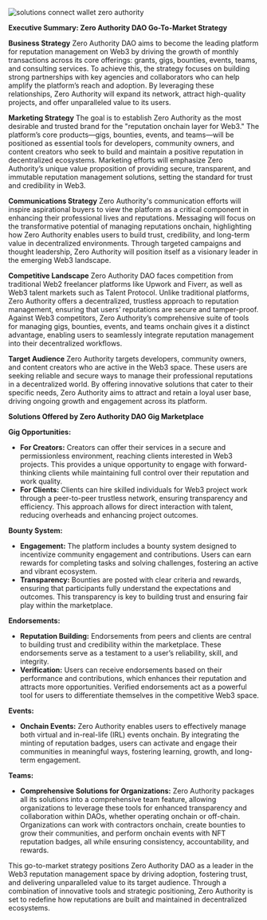 ![solutions   connect wallet zero authority](https://github.com/user-attachments/assets/bac0af4b-f3db-4884-96fb-fd4af9092ce5)

**Executive Summary: 
Zero Authority DAO Go-To-Market Strategy**

**Business Strategy**
Zero Authority DAO aims to become the leading platform for reputation management on Web3 by driving the growth of monthly transactions across its core offerings: grants, gigs, bounties, events, teams, and consulting services. To achieve this, the strategy focuses on building strong partnerships with key agencies and collaborators who can help amplify the platform’s reach and adoption. By leveraging these relationships, Zero Authority will expand its network, attract high-quality projects, and offer unparalleled value to its users.

**Marketing Strategy**
The goal is to establish Zero Authority as the most desirable and trusted brand for the "reputation onchain layer for Web3." The platform’s core products—gigs, bounties, events, and teams—will be positioned as essential tools for developers, community owners, and content creators who seek to build and maintain a positive reputation in decentralized ecosystems. Marketing efforts will emphasize Zero Authority’s unique value proposition of providing secure, transparent, and immutable reputation management solutions, setting the standard for trust and credibility in Web3.

**Communications Strategy**
Zero Authority's communication efforts will inspire aspirational buyers to view the platform as a critical component in enhancing their professional lives and reputations. Messaging will focus on the transformative potential of managing reputations onchain, highlighting how Zero Authority enables users to build trust, credibility, and long-term value in decentralized environments. Through targeted campaigns and thought leadership, Zero Authority will position itself as a visionary leader in the emerging Web3 landscape.

**Competitive Landscape**
Zero Authority DAO faces competition from traditional Web2 freelancer platforms like Upwork and Fiverr, as well as Web3 talent markets such as Talent Protocol. Unlike traditional platforms, Zero Authority offers a decentralized, trustless approach to reputation management, ensuring that users’ reputations are secure and tamper-proof. Against Web3 competitors, Zero Authority’s comprehensive suite of tools for managing gigs, bounties, events, and teams onchain gives it a distinct advantage, enabling users to seamlessly integrate reputation management into their decentralized workflows.

**Target Audience**
Zero Authority targets developers, community owners, and content creators who are active in the Web3 space. These users are seeking reliable and secure ways to manage their professional reputations in a decentralized world. By offering innovative solutions that cater to their specific needs, Zero Authority aims to attract and retain a loyal user base, driving ongoing growth and engagement across its platform.

**Solutions Offered by Zero Authority DAO Gig Marketplace**

**Gig Opportunities:**
- **For Creators:** Creators can offer their services in a secure and permissionless environment, reaching clients interested in Web3 projects. This provides a unique opportunity to engage with forward-thinking clients while maintaining full control over their reputation and work quality.
- **For Clients:** Clients can hire skilled individuals for Web3 project work through a peer-to-peer trustless network, ensuring transparency and efficiency. This approach allows for direct interaction with talent, reducing overheads and enhancing project outcomes.

**Bounty System:**
- **Engagement:** The platform includes a bounty system designed to incentivize community engagement and contributions. Users can earn rewards for completing tasks and solving challenges, fostering an active and vibrant ecosystem.
- **Transparency:** Bounties are posted with clear criteria and rewards, ensuring that participants fully understand the expectations and outcomes. This transparency is key to building trust and ensuring fair play within the marketplace.

**Endorsements:**
- **Reputation Building:** Endorsements from peers and clients are central to building trust and credibility within the marketplace. These endorsements serve as a testament to a user’s reliability, skill, and integrity.
- **Verification:** Users can receive endorsements based on their performance and contributions, which enhances their reputation and attracts more opportunities. Verified endorsements act as a powerful tool for users to differentiate themselves in the competitive Web3 space.

**Events:**
- **Onchain Events:** Zero Authority enables users to effectively manage both virtual and in-real-life (IRL) events onchain. By integrating the minting of reputation badges, users can activate and engage their communities in meaningful ways, fostering learning, growth, and long-term engagement.

**Teams:**
- **Comprehensive Solutions for Organizations:** Zero Authority packages all its solutions into a comprehensive team feature, allowing organizations to leverage these tools for enhanced transparency and collaboration within DAOs, whether operating onchain or off-chain. Organizations can work with contractors onchain, create bounties to grow their communities, and perform onchain events with NFT reputation badges, all while ensuring consistency, accountability, and rewards.

This go-to-market strategy positions Zero Authority DAO as a leader in the Web3 reputation management space by driving adoption, fostering trust, and delivering unparalleled value to its target audience. Through a combination of innovative tools and strategic positioning, Zero Authority is set to redefine how reputations are built and maintained in decentralized ecosystems.
